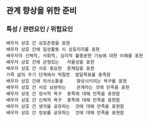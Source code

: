 ## 관계 향상을 위한 준비



### 특성 / 관련요인 / 위험요인

>   

    배우자 상호 간 상호존중을 표현
    배우자 상호 간에 일상활동 시 상호지지를 표현
    배우자의 신체적, 사회적, 심리적 불충분한 기능에 대한 이해를 표현
    배우자 상호 간에 균형있는   자율성을 표현
    배우자 상호 간 서로 중요한  존재임을 표현
    가족 삶의 주기 단계에서 적절한  발달목표를 충족함
    배우자 상호 간에 의사소통을     향상시키려는 욕구를 표현
    배우자 상호 간 서로 보완하는    관계라는 것에 만족을 표현
    배우자 상호 간 정서적 욕구  충족에 대해 만족을 표현함
    배우자 상호 간 신체적 욕구  충족에 대해 만족을 표현함
    배우자 상호 간 생각을 공유하는  것에 대해 만족을 표현함
    배우자 상호 간 정보를 공유하는  것에 대해 만족을 표현함
